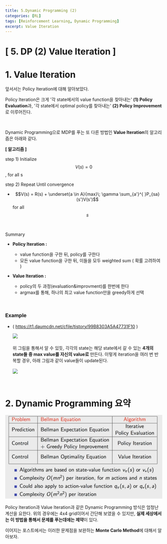 ```yaml
---
title: 5.Dynamic Programming (2)
categories: [RL]
tags: [Reinforcement Learning, Dynamic Programming]
excerpt: Value Iteration
---
```

<script src="https://cdn.mathjax.org/mathjax/latest/MathJax.js?config=TeX-AMS-MML_HTMLorMML" type="text/javascript"></script>

# [ 5. DP (2) Value Iteration ]

# 1. Value Iteration
앞서서는 Policy Iteration에 대해 알아보았다.

Policy Iteration은 크게 '각 state에서의 value function을 찾아내는' **(1) Policy Evaluation**과, '각 state에서 optimal policy를 찾아내는' **(2) Policy Improvement**로 이루어진다.

<br>

Dynamic Programming으로 MDP를 푸는 또 다른 방법인 **Value Iteration**의 알고리즘은 아래와 같다.

**[ 알고리즘 ]**

step 1) Initialize $$V(s)=0$$, for all s

step 2) Repeat Until convergence

- $$V(s) = R(s) + \underset{a \in A}{max}\; \gamma \sum_{a'}^{ }P_{sa}(s')V(s')$$ for all $$s$$

 <br>

Summary

- **Policy Iteration :**
  - value function을 구한 뒤, policy를 구한다
  - 모든 value function을 구한 뒤, 이들을 모두 weighted sum ( 확률 고려하여 )

- **Value Iteration :**
  - policy의 두 과정(evaluation&improvment)를 한번에 한다
  - argmax를 통해, 하나의 최고 value function만을 greedy하게 선택

<br>

### Example

- ( https://t1.daumcdn.net/cfile/tistory/99B8303A5A47731F10 ) 

    

  <img src="https://t1.daumcdn.net/cfile/tistory/99B8303A5A47731F10" width="800" />  <br><br>
   위 그림을 통해서 알 수 있듯, 각각의 state는 해당 state에서 갈 수 있는 **4개의 state들 중 max value를 자신의 value로** 만든다. 이렇게 iteration을 여러 번
   반복할 경우, 아래 그림과 같이 value들이 update된다. <br> <br>
   <img src="https://t1.daumcdn.net/cfile/tistory/990D2B365A489D6C21" width="800" />  <br>

<br>

# 2. Dynamic Programming 요약

![figure2](/assets/img/RL/img2.png)

Policy Iteration과 Value Iteration과 같은 Dynamic Programming 방식은 엄청난 계산을 요한다. 위의 경우에는 4x4 grid이어서 간단해 보였을 수 있지만, **실제 세상에서는 이 방법을 통해서 문제를 푸는데에는 제약**이 있다. 

이어지는 포스트에서는 이러한 문제점을 보완하는 **Monte Carlo Method**에 대해서 알아보자.

